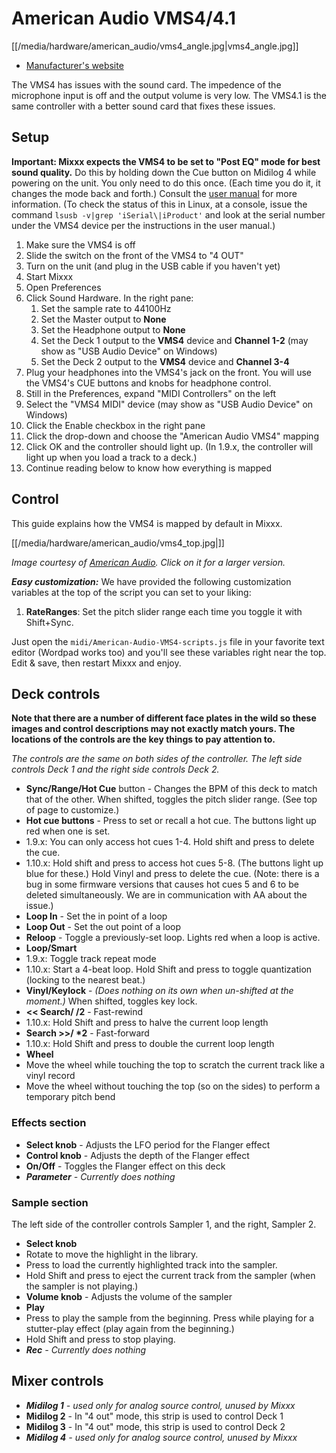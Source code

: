 # American Audio VMS4/4.1

[[/media/hardware/american_audio/vms4_angle.jpg|vms4\_angle.jpg]]

  - [Manufacturer's website](http://www.adj.com/vms4-1)

The VMS4 has issues with the sound card. The impedence of the microphone
input is off and the output volume is very low. The VMS4.1 is the same
controller with a better sound card that fixes these issues.

## Setup

**Important: Mixxx expects the VMS4 to be set to "Post EQ" mode for best
sound quality.** Do this by holding down the Cue button on Midilog 4
while powering on the unit. You only need to do this once. (Each time
you do it, it changes the mode back and forth.) Consult the [user
manual](http://vms4dj.com/Files/vms4.pdf) for more information. (To
check the status of this in Linux, at a console, issue the command
`lsusb -v|grep 'iSerial\|iProduct'` and look at the serial number under
the VMS4 device per the instructions in the user manual.)

1.  Make sure the VMS4 is off
2.  Slide the switch on the front of the VMS4 to "4 OUT"
3.  Turn on the unit (and plug in the USB cable if you haven't yet)
4.  Start Mixxx
5.  Open Preferences
6.  Click Sound Hardware. In the right pane:
    1.  Set the sample rate to 44100Hz
    2.  Set the Master output to **None**
    3.  Set the Headphone output to **None**
    4.  Set the Deck 1 output to the **VMS4** device and **Channel 1-2**
        (may show as "USB Audio Device" on Windows)
    5.  Set the Deck 2 output to the **VMS4** device and **Channel 3-4**
7.  Plug your headphones into the VMS4's jack on the front. You will use
    the VMS4's CUE buttons and knobs for headphone control.
8.  Still in the Preferences, expand "MIDI Controllers" on the left
9.  Select the "VMS4 MIDI" device (may show as "USB Audio Device" on
    Windows)
10. Click the Enable checkbox in the right pane
11. Click the drop-down and choose the "American Audio VMS4" mapping
12. Click OK and the controller should light up. (In 1.9.x, the
    controller will light up when you load a track to a deck.)
13. Continue reading below to know how everything is mapped

## Control

This guide explains how the VMS4 is mapped by default in Mixxx.

[[/media/hardware/american_audio/vms4_top.jpg|]]

*Image courtesy of [American Audio](http://www.adjaudio.com/). Click on
it for a larger version.*

***Easy customization:*** We have provided the following customization
variables at the top of the script you can set to your liking:

1.  **RateRanges**: Set the pitch slider range each time you toggle it
    with Shift+Sync.

Just open the `midi/American-Audio-VMS4-scripts.js` file in your
favorite text editor (Wordpad works too) and you'll see these variables
right near the top. Edit & save, then restart Mixxx and enjoy.

## Deck controls

**Note that there are a number of different face plates in the wild so
these images and control descriptions may not exactly match yours. The
locations of the controls are the key things to pay attention to.**

*The controls are the same on both sides of the controller. The left
side controls Deck 1 and the right side controls Deck 2.*

  - **Sync/Range/Hot Cue** button - Changes the BPM of this deck to
    match that of the other. When shifted, toggles the pitch slider
    range. (See top of page to customize.)
  - **Hot cue buttons** - Press to set or recall a hot cue. The buttons
    light up red when one is set.
  - 1.9.x: You can only access hot cues 1-4. Hold shift and press to
    delete the cue.
  - 1.10.x: Hold shift and press to access hot cues 5-8. (The buttons
    light up blue for these.) Hold Vinyl and press to delete the cue.
    (Note: there is a bug in some firmware versions that causes hot cues
    5 and 6 to be deleted simultaneously. We are in communication with
    AA about the issue.)
  - **Loop In** - Set the in point of a loop
  - **Loop Out** - Set the out point of a loop
  - **Reloop** - Toggle a previously-set loop. Lights red when a loop is
    active.
  - **Loop/Smart**
  - 1.9.x: Toggle track repeat mode
  - 1.10.x: Start a 4-beat loop. Hold Shift and press to toggle
    quantization (locking to the nearest beat.)
  - **Vinyl/Keylock** - *(Does nothing on its own when un-shifted at the
    moment.)* When shifted, toggles key lock.
  - **\<\< Search/ /2** - Fast-rewind
  - 1.10.x: Hold Shift and press to halve the current loop length
  - **Search \>\>/ \*2** - Fast-forward
  - 1.10.x: Hold Shift and press to double the current loop length
  - **Wheel**
  - Move the wheel while touching the top to scratch the current track
    like a vinyl record
  - Move the wheel without touching the top (so on the sides) to perform
    a temporary pitch bend

### Effects section

  - **Select knob** - Adjusts the LFO period for the Flanger effect
  - **Control knob** - Adjusts the depth of the Flanger effect
  - **On/Off** - Toggles the Flanger effect on this deck
  - ***Parameter** - Currently does nothing*

### Sample section

The left side of the controller controls Sampler 1, and the right,
Sampler 2.

  - **Select knob**
  - Rotate to move the highlight in the library.
  - Press to load the currently highlighted track into the sampler.
  - Hold Shift and press to eject the current track from the sampler
    (when the sampler is not playing.)
  - **Volume knob** - Adjusts the volume of the sampler
  - **Play**
  - Press to play the sample from the beginning. Press while playing for
    a stutter-play effect (play again from the beginning.)
  - Hold Shift and press to stop playing.
  - ***Rec** - Currently does nothing*

## Mixer controls

  - ***Midilog 1** - used only for analog source control, unused by
    Mixxx*
  - **Midilog 2** - In "4 out" mode, this strip is used to control Deck
    1
  - **Midilog 3** - In "4 out" mode, this strip is used to control Deck
    2
  - ***Midilog 4** - used only for analog source control, unused by
    Mixxx*
